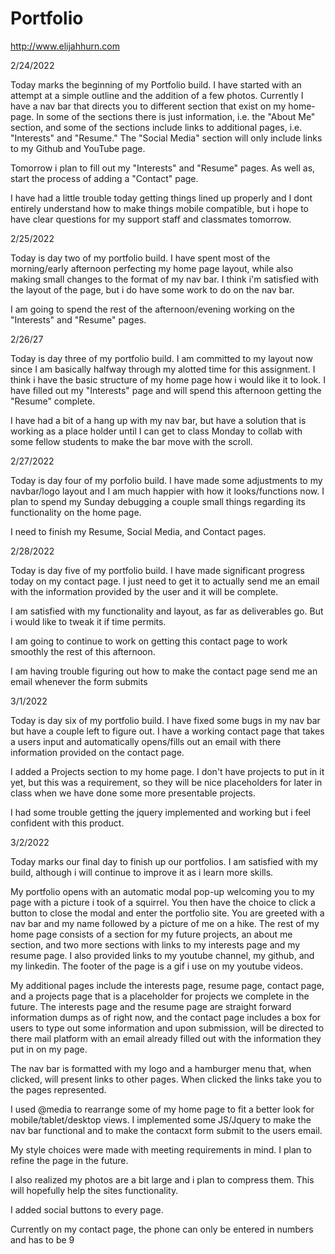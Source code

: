 # Portfolio

http://www.elijahhurn.com

2/24/2022

Today marks the beginning of my Portfolio build. I have started with an attempt at a simple outline and the addition of a few photos. 
Currently I have a nav bar that directs you to different section that exist on my home-page. In some of the sections there is just information, i.e. the "About Me" section, and some of the sections include links to additional pages, i.e. "Interests" and "Resume." The "Social Media" section will only include links to my Github and YouTube page. 

Tomorrow i plan to fill out my "Interests" and "Resume" pages. As well as, start the process of adding a "Contact" page.

I have had a little trouble today getting things lined up properly and I dont entirely understand how to make things mobile compatible,  but i hope to have clear questions for my support staff and classmates tomorrow. 

2/25/2022

Today is day two of my portfolio build. I have spent most of the morning/early afternoon perfecting my home page layout, while also making small changes to the format of my nav bar. I think i'm satisfied with the layout of the page, but i do have some work to do on the nav bar.

I am going to spend the rest of the afternoon/evening working on the "Interests" and "Resume" pages. 

2/26/27

Today is day three of my portfolio build. I am committed to my layout now since I am basically halfway through my alotted time for this assignment. I think i have the basic structure of my home page how i would like it to look. I have filled out my "Interests" page and will spend this afternoon getting the "Resume" complete. 

I have had a bit of a hang up with my nav bar, but have a solution that is working as a place holder until I can get to class Monday to collab with some fellow students to make the bar move with the scroll. 

2/27/2022

Today is day four of my porfolio build. I have made some adjustments to my navbar/logo layout and I am much happier with how it looks/functions now. I plan to spend my Sunday debugging a couple small things regarding its functionality on the home page. 

I need to finish my Resume, Social Media, and Contact pages. 

2/28/2022

Today is day five of my portfolio build. I have made significant progress today on my contact page. I just need to get it to actually send me an email with the information provided by the user and it will be complete. 

I am satisfied with my functionality and layout, as far as deliverables go. But i would like to tweak it if time permits. 

I am going to continue to work on getting this contact page to work smoothly the rest of this afternoon.

I am having trouble figuring out how to make the contact page send me an email whenever the form submits

3/1/2022

Today is day six of my portfolio build. I have fixed some bugs in my nav bar but have a couple left to figure out. I have a working contact page that takes a users input and automatically opens/fills out an email with there information provided on the contact page. 

I added a Projects section to my home page. I don't have projects to put in it yet, but this was a requirement, so they will be nice placeholders for later in class when we have done some more presentable projects.

I had some trouble getting the jquery implemented and working but i feel confident with this product. 

3/2/2022

Today marks our final day to finish up our portfolios. I am satisfied with my build, although i will continue to improve it as i learn more skills. 

My portfolio opens with an automatic modal pop-up welcoming you to my page with a picture i took of a squirrel. You then have the choice to click a button to close the modal and enter the portfolio site. You are greeted with a nav bar and my name followed by a picture of me on a hike. The rest of my home page consists of a section for my future projects, an about me section, and two more sections with links to my interests page and my resume page. I also provided links to my youtube channel, my github, and my linkedin. The footer of the page is a gif i use on my youtube videos. 

My additional pages include the interests page, resume page,  contact page, and a projects page that is a placeholder for projects we complete in the future. The interests page and the resume page are straight forward information dumps as of right now, and the contact page includes a box for users to type out some information and upon submission, will be directed to there mail platform with an email already filled out with the information they put in on my page. 

The nav bar is formatted with my logo and a hamburger menu that, when clicked, will present links to other pages. When clicked the links take you to the pages represented.


I used @media to rearrange some of my home page to fit a better look for mobile/tablet/desktop views.
I implemented some JS/Jquery to make the nav bar functional and to make the contacxt form submit to the users email.

My style choices were made with meeting requirements in mind. I plan to refine the page in the future.

I also realized my photos are a bit large and i plan to compress them. This will hopefully help the sites functionality.

I added social buttons to every page.

Currently on my contact page, the phone can only be entered in numbers and has to be 9